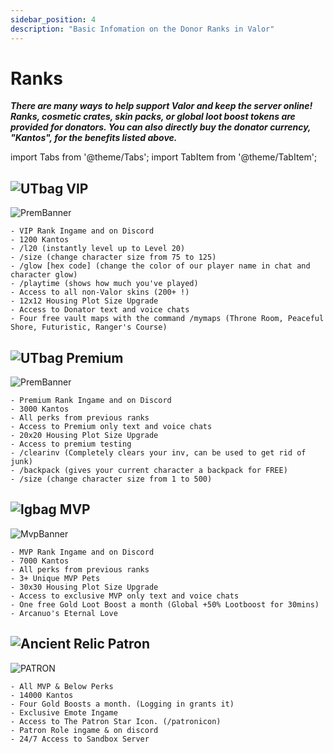 ```yaml
---
sidebar_position: 4
description: "Basic Infomation on the Donor Ranks in Valor"
---
```


# Ranks
***There are many ways to help support Valor and keep the server online! Ranks, cosmetic crates, skin packs, or global loot boost tokens are provided for donators. You can also directly buy the donator currency, "Kantos", for the benefits listed above.***

import Tabs from '@theme/Tabs';
import TabItem from '@theme/TabItem';

<Tabs>  
  <TabItem value="VIP" label="VIP" default>

  ## ![UTbag](https://cdn.discordapp.com/attachments/1118235017550778448/1188178306911174778/adf_1.png?ex=65999447&is=65871f47&hm=1954661e3f925bc0036a6f32973c703f705c94fd50e4976289442c35f4bcaf8f&) VIP
  ![PremBanner](https://mvp.valorserver.com/images/vip-banner.png)

    - VIP Rank Ingame and on Discord
    - 1200 Kantos
    - /l20 (instantly level up to Level 20)
    - /size (change character size from 75 to 125)
    - /glow [hex code] (change the color of our player name in chat and character glow)
    - /playtime (shows how much you've played)
    - Access to all non-Valor skins (200+ !)
    - 12x12 Housing Plot Size Upgrade
    - Access to Donator text and voice chats
    - Four free vault maps with the command /mymaps (Throne Room, Peaceful Shore, Futuristic, Ranger's Course)

  </TabItem>
  <TabItem value="Premium" label="Premium">
    
 ## ![UTbag](https://cdn.discordapp.com/attachments/1118235017550778448/1188177720232906752/FABLEDBAG.png?ex=659993bb&is=65871ebb&hm=9736ec1f9655f2a06331253753ae54b419703f51bc7a050265d2b5fc2c641e0a&) Premium
  ![PremBanner](https://mvp.valorserver.com/images/prem-banner.png)

    - Premium Rank Ingame and on Discord
    - 3000 Kantos
    - All perks from previous ranks
    - Access to Premium only text and voice chats
    - 20x20 Housing Plot Size Upgrade
    - Access to premium testing
    - /clearinv (Completely clears your inv, can be used to get rid of junk)
    - /backpack (gives your current character a backpack for FREE)
    - /size (change character size from 1 to 500)

  </TabItem>
  <TabItem value="MVP" label="MVP">

  ## ![lgbag](https://cdn.discordapp.com/attachments/1118235017550778448/1188178146181267657/Legendary_Bag_1.png?ex=65999421&is=65871f21&hm=fb6fda541ee3a23e68ffb0f0374e171efd337c84d77c02d297ecbab9358c0e43&) MVP
  ![MvpBanner](https://mvp.valorserver.com/images/mvp-banner.png)

    - MVP Rank Ingame and on Discord
    - 7000 Kantos
    - All perks from previous ranks
    - 3+ Unique MVP Pets
    - 30x30 Housing Plot Size Upgrade
    - Access to exclusive MVP only text and voice chats
    - One free Gold Loot Boost a month (Global +50% Lootboost for 30mins)
    - Arcanuo's Eternal Love

  </TabItem>
  <TabItem value="Patron" label="Patron">

  ## ![Ancient Relic](https://cdn.discordapp.com/attachments/1118235017550778448/1188177964374949908/Ancient_Relic_Bag.png?ex=659993f5&is=65871ef5&hm=fd64d6be376a371f1e6f01dddf85fe702c355734ad00a1bc4efa0e13aac282b9&) Patron
  ![PATRON](https://cdn.discordapp.com/attachments/1118235017550778448/1188098948041289880/patront.png?ex=65994a5f&is=6586d55f&hm=59fa5d2f871e6e96c8629f47f13347c33f6588456aa3470c2925dd5729720949&)

    - All MVP & Below Perks
    - 14000 Kantos
    - Four Gold Boosts a month. (Logging in grants it)
    - Exclusive Emote Ingame
    - Access to The Patron Star Icon. (/patronicon)
    - Patron Role ingame & on discord
    - 24/7 Access to Sandbox Server

  </TabItem>
</Tabs>
